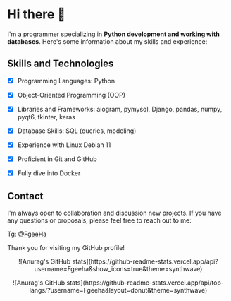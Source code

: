 # Hi there 👋


I'm a programmer specializing in **Python development and working with databases**. Here's some information about my skills and experience:


## **Skills and Technologies**

- [X] Programming Languages: Python

- [X] Object-Oriented Programming (OOP)

- [X] Libraries and Frameworks: aiogram, pymysql, Django, pandas, numpy, pyqt6, tkinter, keras

- [X] Database Skills: SQL (queries, modeling)

- [X] Experience with Linux Debian 11

- [X] Proficient in Git and GitHub

- [X] Fully dive into Docker


## **Contact**


I'm always open to collaboration and discussion new projects. If you have any questions or proposals, please feel free to reach out to me:

Tg: [@FgeeHa](https://t.me/fgeeha)


Thank you for visiting my GitHub profile!

<p align="center">
![Anurag's GitHub stats](https://github-readme-stats.vercel.app/api?username=Fgeeha&show_icons=true&theme=synthwave)
</p>

<p align="center">
![Anurag's GitHub stats](https://github-readme-stats.vercel.app/api/top-langs/?username=Fgeeha&layout=donut&theme=synthwave)
</p>
